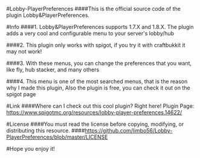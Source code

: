 #Lobby-PlayerPreferences
####This is the official source code of the plugin Lobby&PlayerPreferences.

#Info
####1. Lobby&PlayerPreferences supports 1.7.X and 1.8.X. The plugin adds a very cool and configurable menu to your server's lobby/hub

####2. This plugin only works with spigot, if you try it with craftbukkit it may not work!

####3. With these menus, you can change the preferences that you want, like fly, hub stacker, and many others

####4. This menu is one of the most searched menus, that is the reason why I made this plugin, Also the plugin is free, you can check it out on the spigot page

#Link
####Where can I check out this cool plugin? Right here! Plugin Page: https://www.spigotmc.org/resources/lobby-player-preferences.14622/

#License
####You must read the license before copying, modifying, or distributing this resource.
####https://github.com/limbo56/Lobby-PlayerPreferences/blob/master/LICENSE

#Hope you enjoy it!
